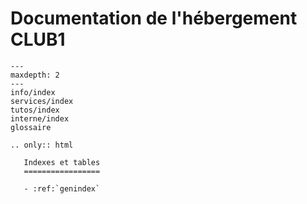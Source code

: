 Documentation de l'hébergement CLUB1
====================================

```{toctree}
---
maxdepth: 2
---
info/index
services/index
tutos/index
interne/index
glossaire
```


```{eval-rst}
.. only:: html

   Indexes et tables
   =================

   - :ref:`genindex`
```
